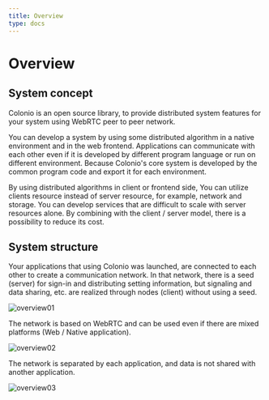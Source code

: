 ```yaml
---
title: Overview
type: docs
---
```


# Overview

## System concept

Colonio is an open source library, to provide distributed system features for your system using WebRTC peer to peer network.

You can develop a system by using some distributed algorithm in a native environment and in the web frontend. Applications can communicate with each other even if it is developed by different program language or run on different environment. Because Colonio's core system is developed by the common program code and export it for each environment.

By using distributed algorithms in client or frontend side, You can utilize clients resource instead of server resource, for example, network and storage.
You can develop services that are difficult to scale with server resources alone.
By combining with the client / server model, there is a possibility to reduce its cost.

## System structure

Your applications that using Colonio was launched, are connected to each other to create a communication network. In that network, there is a seed (server) for sign-in and distributing setting information, but signaling and data sharing, etc. are realized through nodes (client) without using a seed.

![overview01](overview01.png)

The network is based on WebRTC and can be used even if there are mixed platforms (Web / Native application).

![overview02](overview02.png)

The network is separated by each application, and data is not shared with another application.

![overview03](overview03.png)